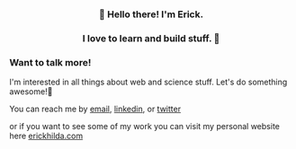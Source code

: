 <h3 align="center">👋 Hello there! I'm Erick.</h3>
<h3 align="center">I love to learn and build stuff. 🌌</h3>

### Want to talk more!

I'm interested in all things about web and science stuff. Let's do something awesome!🚀

You can reach me by [email](mailto:erickh.andreas@gmail.com), [linkedin](linkedin.com/in/erickhilda), or [twitter](twitter.com/hiii_erick)

or if you want to see some of my work you can visit my personal website here [erickhilda.com](https://erickhilda.com)

